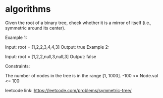 # algorithms

Given the root of a binary tree, check whether it is a mirror of itself (i.e., symmetric around its center).

 

Example 1:


Input: root = [1,2,2,3,4,4,3]
Output: true
Example 2:


Input: root = [1,2,2,null,3,null,3]
Output: false
 

Constraints:

The number of nodes in the tree is in the range [1, 1000].
-100 <= Node.val <= 100
 
 leetcode link: https://leetcode.com/problems/symmetric-tree/
